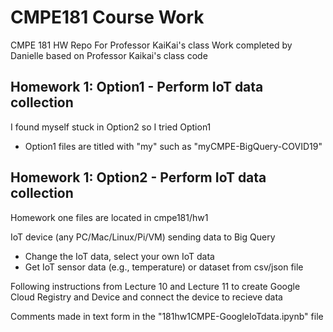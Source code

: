 # CMPE181 Course Work 
CMPE 181 HW Repo For Professor KaiKai's class 
Work completed by Danielle based on Professor Kaikai's class code


## Homework 1: Option1 - Perform IoT data collection
I found myself stuck in Option2 so I tried Option1 
- Option1 files are titled with "my" such as "myCMPE-BigQuery-COVID19"

## Homework 1: Option2 - Perform IoT data collection
Homework one files are located in cmpe181/hw1

IoT device (any PC/Mac/Linux/Pi/VM) sending data to Big Query
- Change the IoT data, select your own IoT data
- Get IoT sensor data (e.g., temperature) or dataset from csv/json file

Following instructions from Lecture 10 and Lecture 11 to create Google Cloud Registry and Device and connect the device to recieve data

Comments made in text form in the "181hw1CMPE-GoogleIoTdata.ipynb" file
